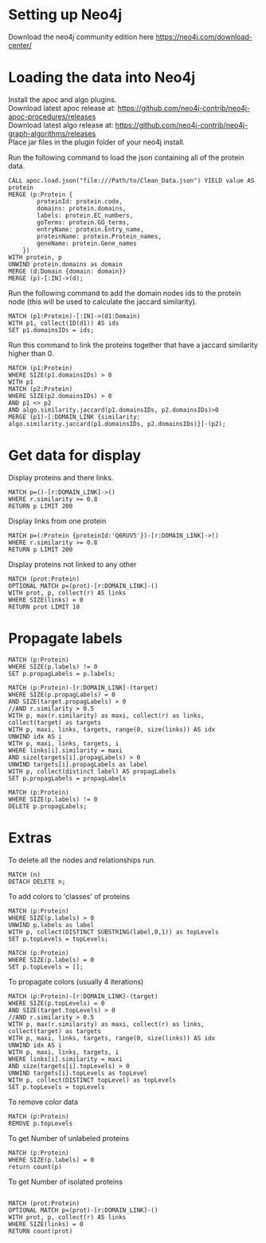 # Setting up Neo4j
Download the neo4j community edition here https://neo4j.com/download-center/

# Loading the data into Neo4j
Install the apoc and algo plugins. <br>
Download latest apoc release at: https://github.com/neo4j-contrib/neo4j-apoc-procedures/releases <br>
Download latest algo release at: https://github.com/neo4j-contrib/neo4j-graph-algorithms/releases <br>
Place jar files in the plugin folder of your neo4j install.

Run the following command to load the json containing all of the protein data.
```
CALL apoc.load.json("file:///Path/to/Clean_Data.json") YIELD value AS protein
MERGE (p:Protein {
        proteinId: protein.code, 
        domains: protein.domains, 
        labels: protein.EC_numbers, 
        goTerms: protein.GO_terms, 
        entryName: protein.Entry_name, 
        proteinName: protein.Protein_names, 
        geneName: protein.Gene_names 
    })
WITH protein, p
UNWIND protein.domains as domain
MERGE (d:Domain {domain: domain})
MERGE (p)-[:IN]->(d);
```

Run the following command to add the domain nodes ids to the protein node (this will be used to calculate the jaccard similarity).
```
MATCH (p1:Protein)-[:IN]->(d1:Domain)
WITH p1, collect(ID(d1)) AS ids
SET p1.domainsIDs = ids;
```

Run this command to link the proteins together that have a jaccard similarity higher than 0.
```
MATCH (p1:Protein)
WHERE SIZE(p1.domainsIDs) > 0
WITH p1
MATCH (p2:Protein)
WHERE SIZE(p2.domainsIDs) > 0
AND p1 <> p2
AND algo.similarity.jaccard(p1.domainsIDs, p2.domainsIDs)>0
MERGE (p1)-[:DOMAIN_LINK {similarity: algo.similarity.jaccard(p1.domainsIDs, p2.domainsIDs)}]-(p2);
```

# Get data for display
Display proteins and there links.
```
MATCH p=()-[r:DOMAIN_LINK]->()
WHERE r.similarity >= 0.8
RETURN p LIMIT 200
```

Display links from one protein
```
MATCH p=(:Protein {proteinId:'Q6RUV5'})-[r:DOMAIN_LINK]->()
WHERE r.similarity >= 0.8
RETURN p LIMIT 200
```

Display proteins not linked to any other
```
MATCH (prot:Protein)
OPTIONAL MATCH p=(prot)-[r:DOMAIN_LINK]-()
WITH prot, p, collect(r) AS links
WHERE SIZE(links) = 0
RETURN prot LIMIT 10
```

# Propagate labels
```
MATCH (p:Protein)
WHERE SIZE(p.labels) != 0
SET p.propagLabels = p.labels;
```

```
MATCH (p:Protein)-[r:DOMAIN_LINK]-(target)
WHERE SIZE(p.propagLabels) = 0
AND SIZE(target.propagLabels) > 0
//AND r.similarity > 0.5
WITH p, max(r.similarity) as maxi, collect(r) as links, collect(target) as targets
WITH p, maxi, links, targets, range(0, size(links)) AS idx
UNWIND idx AS i
WITH p, maxi, links, targets, i
WHERE links[i].similarity = maxi
AND size(targets[i].propagLabels) > 0 
UNWIND targets[i].propagLabels as label
WITH p, collect(distinct label) AS propagLabels
SET p.propagLabels = propagLabels
```

```
MATCH (p:Protein)
WHERE SIZE(p.labels) != 0
DELETE p.propagLabels;
```

# Extras
To delete all the nodes and relationships run.
```
MATCH (n)
DETACH DELETE n;
```

To add colors to 'classes' of proteins
```
MATCH (p:Protein)
WHERE SIZE(p.labels) > 0
UNWIND p.labels as label
WITH p, collect(DISTINCT SUBSTRING(label,0,1)) as topLevels
SET p.topLevels = topLevels;
```
```
MATCH (p:Protein)
WHERE SIZE(p.labels) = 0
SET p.topLevels = [];
```

To propagate colors (usually 4 iterations)
```
MATCH (p:Protein)-[r:DOMAIN_LINK]-(target)
WHERE SIZE(p.topLevels) = 0
AND SIZE(target.topLevels) > 0
//AND r.similarity > 0.5
WITH p, max(r.similarity) as maxi, collect(r) as links, collect(target) as targets
WITH p, maxi, links, targets, range(0, size(links)) AS idx
UNWIND idx AS i
WITH p, maxi, links, targets, i
WHERE links[i].similarity = maxi
AND size(targets[i].topLevels) > 0
UNWIND targets[i].topLevels as topLevel
WITH p, collect(DISTINCT topLevel) as topLevels
SET p.topLevels = topLevels
```

To remove color data
```
MATCH (p:Protein)
REMOVE p.topLevels
```

To get Number of unlabeled proteins
```
MATCH (p:Protein)
WHERE SIZE(p.labels) = 0
return count(p)
```

To get Number of isolated proteins
```

MATCH (prot:Protein)
OPTIONAL MATCH p=(prot)-[r:DOMAIN_LINK]-()
WITH prot, p, collect(r) AS links
WHERE SIZE(links) = 0
RETURN count(prot)
```

